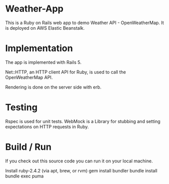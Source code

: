 # Weather-App

This is a Ruby on Rails web app to demo Weather API - OpenWeatherMap. It is deployed on AWS Elastic Beanstalk.   
<!-- # http://production.hhee9ssiuj.us-east-1.elasticbeanstalk.com/ -->

# Implementation
 
The app is implemented with Rails 5.
  
Net::HTTP, an HTTP client API for Ruby, is used to call the OpenWeatherMap API. 

Rendering is done on the server side with erb. 
 

# Testing

Rspec is used for unit tests. 
WebMock is a Library for stubbing and setting expectations on HTTP requests in Ruby.
 
# Build / Run

If you check out this source code you can run it on your local machine.

Install ruby-2.4.2 (via apt, brew, or rvm)
gem install bundler
bundle install
bundle exec puma